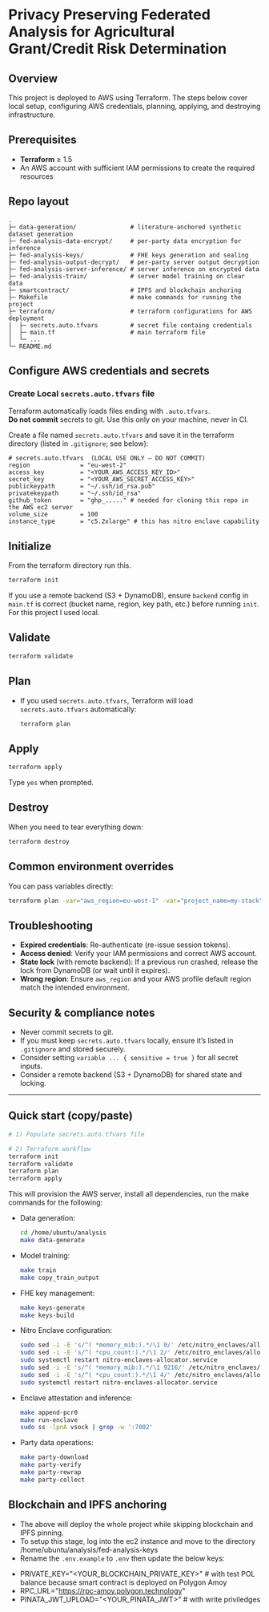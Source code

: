 # Privacy Preserving Federated Analysis for Agricultural Grant/Credit Risk Determination

## Overview
This project is deployed to AWS using Terraform. The steps below cover local setup, configuring AWS credentials, planning, applying, and destroying infrastructure.

## Prerequisites
- **Terraform** ≥ 1.5
- An AWS account with sufficient IAM permissions to create the required resources

## Repo layout
```
.
├─ data-generation/               # literature-anchored synthetic dataset generation
├─ fed-analysis-data-encrypt/     # per-party data encryption for inference
├─ fed-analysis-keys/             # FHE keys generation and sealing
├─ fed-analysis-output-decrypt/   # per-party server output decryption
├─ fed-analysis-server-inference/ # server inference on encrypted data
├─ fed-analysis-train/            # server model training on clear data
├─ smartcontract/                 # IPFS and blockchain anchoring
├─ Makefile                       # make commands for running the project
├─ terraform/                     # terraform configurations for AWS deployment
│  ├─ secrets.auto.tfvars         # secret file containg credentials
│  ├─ main.tf                     # main terraform file
│  └─ ...
└─ README.md           
```

## Configure AWS credentials and secrets

### Create Local `secrets.auto.tfvars` file
Terraform automatically loads files ending with `.auto.tfvars`.  
**Do not commit** secrets to git. Use this only on your machine, never in CI.

Create a file named `secrets.auto.tfvars` and save it in the terraform directory (listed in `.gitignore`; see below):

```hcl
# secrets.auto.tfvars  (LOCAL USE ONLY — DO NOT COMMIT)
region              = "eu-west-2"
access_key          = "<YOUR_AWS_ACCESS_KEY_ID>"
secret_key          = "<YOUR_AWS_SECRET_ACCESS_KEY>"
publickeypath       = "~/.ssh/id_rsa.pub"
privatekeypath      = "~/.ssh/id_rsa"
github_token        = "ghp_....." # needed for cloning this repo in the AWS ec2 server
volume_size         = 100
instance_type       = "c5.2xlarge" # this has nitro enclave capability

```

## Initialize
From the terraform directory run this.

```bash
terraform init
```
If you use a remote backend (S3 + DynamoDB), ensure `backend` config in `main.tf` is correct (bucket name, region, key path, etc.) before running `init`.
For this project I used local.

## Validate
```bash
terraform validate
```

## Plan
- If you used `secrets.auto.tfvars`, Terraform will load `secrets.auto.tfvars` automatically:
  ```bash
  terraform plan 
  ```

## Apply
```bash
terraform apply 
```
Type `yes` when prompted.

## Destroy
When you need to tear everything down:
```bash
terraform destroy 
```

## Common environment overrides
You can pass variables directly:
```bash
terraform plan -var="aws_region=eu-west-1" -var="project_name=my-stack"
```

## Troubleshooting
- **Expired credentials**: Re-authenticate (re-issue session tokens).
- **Access denied**: Verify your IAM permissions and correct AWS account.
- **State lock** (with remote backend): If a previous run crashed, release the lock from DynamoDB (or wait until it expires).
- **Wrong region**: Ensure `aws_region` and your AWS profile default region match the intended environment.

## Security & compliance notes
- Never commit secrets to git. 
- If you must keep `secrets.auto.tfvars` locally, ensure it’s listed in `.gitignore` and stored securely.
- Consider setting `variable ... { sensitive = true }` for all secret inputs.
- Consider a remote backend (S3 + DynamoDB) for shared state and locking.

---

## Quick start (copy/paste)
```bash
# 1) Populate secrets.auto.tfvars file

# 2) Terraform workflow
terraform init
terraform validate
terraform plan 
terraform apply 
```
This will provision the AWS server, install all dependencies, run the make commands for the following:

* Data generation:  
  ```bash
  cd /home/ubuntu/analysis
  make data-generate
  ```

* Model training:  
  ```bash
  make train
  make copy_train_output
  ```

* FHE key management:  
  ```bash
  make keys-generate
  make keys-build
  ```

* Nitro Enclave configuration:  
  ```bash
  sudo sed -i -E 's/^( *memory_mib:).*/\1 0/' /etc/nitro_enclaves/allocator.yaml
  sudo sed -i -E 's/^( *cpu_count:).*/\1 2/' /etc/nitro_enclaves/allocator.yaml
  sudo systemctl restart nitro-enclaves-allocator.service
  sudo sed -i -E 's/^( *memory_mib:).*/\1 9216/' /etc/nitro_enclaves/allocator.yaml
  sudo sed -i -E 's/^( *cpu_count:).*/\1 4/' /etc/nitro_enclaves/allocator.yaml
  sudo systemctl restart nitro-enclaves-allocator.service
  ```

* Enclave attestation and inference:  
  ```bash
  make append-pcr0
  make run-enclave
  sudo ss -lpnA vsock | grep -w ':7002'
  ```

* Party data operations:  
  ```bash
  make party-download
  make party-verify
  make party-rewrap
  make party-collect
  ```
## Blockchain and IPFS anchoring
- The above will deploy the whole project while skipping blockchain and IPFS pinning.
- To setup this stage, log into the ec2 instance and move to the directory /home/ubuntu/analysis/fed-analysis-keys
- Rename the `.env.example` to `.env` then update the below keys:

* PRIVATE_KEY="<YOUR_BLOCKCHAIN_PRIVATE_KEY>"   # with test POL balance because smart contract is deployed on Polygon Amoy
* RPC_URL="https://rpc-amoy.polygon.technology"
* PINATA_JWT_UPLOAD="<YOUR_PINATA_JWT>"         # with write priviledges

